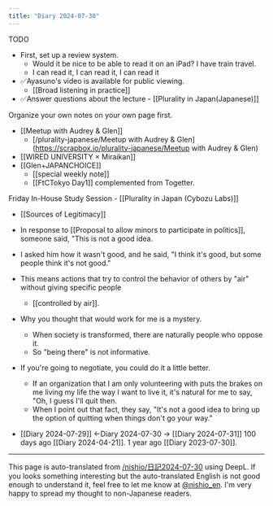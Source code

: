 ```yaml
---
title: "Diary 2024-07-30"
---
```



TODO
- First, set up a review system.
    - Would it be nice to be able to read it on an iPad? I have train travel.
    - I can read it, I can read it, I can read it
- ✅Ayasuno's video is available for public viewing.
    - [[Broad listening in practice]]
- ✅Answer questions about the lecture
        - [[Plurality in Japan(Japanese)]]

Organize your own notes on your own page first.
- [[Meetup with Audrey & Glen]]
    - [/plurality-japanese/Meetup with Audrey & Glen](https://scrapbox.io/plurality-japanese/Meetup with Audrey & Glen)
- [[WIRED UNIVERSITY × Miraikan]]
- [[Glen+JAPANCHOICE]]
    - [[special weekly note]]
    - [[FtCTokyo Day1]] complemented from Togetter.

Friday In-House Study Session
    - [[Plurality in Japan (Cybozu Labs)]]

- [[Sources of Legitimacy]]

- In response to [[Proposal to allow minors to participate in politics]], someone said, "This is not a good idea.
- I asked him how it wasn't good, and he said, "I think it's good, but some people think it's not good."
- This means actions that try to control the behavior of others by "air" without giving specific people
    - [[controlled by air]].
- Why you thought that would work for me is a mystery.
    - When society is transformed, there are naturally people who oppose it.
    - So "being there" is not informative.
- If you're going to negotiate, you could do it a little better.
    - If an organization that I am only volunteering with puts the brakes on me living my life the way I want to live it, it's natural for me to say, "Oh, I guess I'll quit then.
    - When I point out that fact, they say, "It's not a good idea to bring up the option of quitting when things don't go your way."

- [[Diary 2024-07-29]] ←Diary 2024-07-30 → [[Diary 2024-07-31]]
100 days ago [[Diary 2024-04-21]].
1 year ago [[Diary 2023-07-30]].
---
This page is auto-translated from [/nishio/日記2024-07-30](https://scrapbox.io/nishio/日記2024-07-30) using DeepL. If you looks something interesting but the auto-translated English is not good enough to understand it, feel free to let me know at [@nishio_en](https://twitter.com/nishio_en). I'm very happy to spread my thought to non-Japanese readers.
